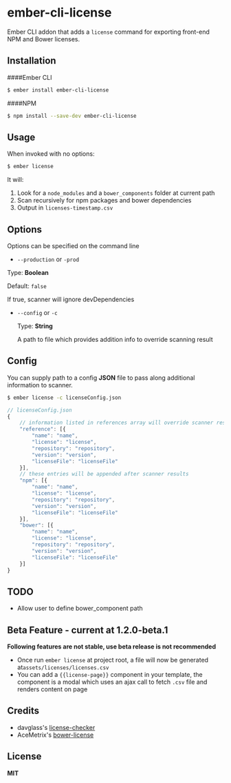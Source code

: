 # ember-cli-license

Ember CLI addon that adds a `license` command for exporting front-end NPM and Bower licenses.

## Installation
####Ember CLI
```sh
$ ember install ember-cli-license
```
####NPM
```sh
$ npm install --save-dev ember-cli-license
```

## Usage
When invoked with no options:

```sh
$ ember license
```

It will:

  1. Look for a `node_modules`  and a `bower_components` folder at current path
  2. Scan recursively for npm packages and bower dependencies
  3. Output in `licenses-timestamp.csv`

## Options

Options can be specified on the command line

 - `--production` or `-prod`
 
  Type:  **Boolean**

  Default: `false`

If true, scanner will ignore devDependencies
  
- `--config` or `-c`

  Type: **String**

  A path to file which provides addition info to override scanning result

## Config
You can supply path to a config **JSON** file to pass along additional information to scanner.

```sh
$ ember license -c licenseConfig.json
```

```javascript
// licenseConfig.json
{
    // information listed in references array will override scanner results
    "reference": [{
        "name": "name",
        "license": "license",
        "repository": "repository",
        "version": "version",
        "licenseFile": "licenseFile"
    }],
    // these entries will be appended after scanner results
    "npm": [{
        "name": "name",
        "license": "license",
        "repository": "repository",
        "version": "version",
        "licenseFile": "licenseFile"
    }],
    "bower": [{
        "name": "name",
        "license": "license",
        "repository": "repository",
        "version": "version",
        "licenseFile": "licenseFile"
    }]
}
```

## TODO
* Allow user to define bower_component path

## Beta Feature - current at 1.2.0-beta.1
**Following features are not stable, use beta release is not recommended**

* Once run `ember license` at project root, a file will now be generated at`assets/licenses/licenses.csv`
* You can add a `{{license-page}}` component in your template, the component is a modal which uses an ajax call to fetch `.csv` file and renders content on page

## Credits
* davglass's [license-checker](https://github.com/davglass/license-checker)
* AceMetrix's [bower-license](https://github.com/AceMetrix/bower-license)

## License
**MIT**